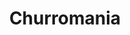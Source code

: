 ---
title: "Churromania"
url: /ciudad-guayana-puerto-ordaz/churromania-avenida-atlantico/
shop: Süßwaren
---